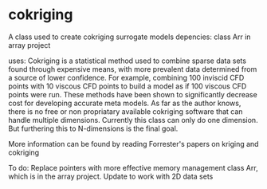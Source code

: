 cokriging
=======

A class used to create cokriging surrogate models
depencies: class Arr in array project

uses:
Cokriging is a statistical method used to combine sparse data sets found through expensive means, with more prevalent data determined from a source of lower confidence. For example, combining 100 inviscid CFD points with 10 viscous CFD points to build a model as if 100 viscous CFD points were run. These methods have been shown to significantly decrease cost for developing accurate meta models. As far as the author knows, there is no free or non propriatary  available cokriging software that can handle multiple dimensions. Currently this class can only do one dimension. But furthering this to N-dimensions is the final goal.

More information can be found by reading Forrester's papers on kriging and cokriging

To do: Replace pointers with more effective memory management class Arr, which is in the array project.
    Update to work with 2D data sets
